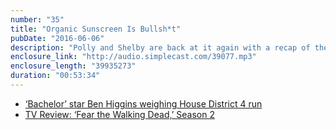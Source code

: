 ```yaml
---
number: "35"
title: "Organic Sunscreen Is Bullsh*t"
pubDate: "2016-06-06"
description: "Polly and Shelby are back at it again with a recap of their memorial day weekends and discussion of Fear the Walking Dead. In the Bachelor/Bachelorette world, Polly covers Ben Higgins running for elected office."
enclosure_link: "http://audio.simplecast.com/39077.mp3"
enclosure_length: "39935273"
duration: "00:53:34"
---
```

- [‘Bachelor’ star Ben Higgins weighing House District 4 run](http://www.coloradostatesman.com/bachelor-star-ben-higgins-weighing-house-district-4-run/)
- [TV Review: ‘Fear the Walking Dead,’ Season 2](http://variety.com/2016/tv/reviews/fear-the-walking-dead-season-2-review-kim-dickens-cliff-curtis-amc-1201743957/)